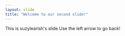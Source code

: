 ```yaml
---
layout: slide
title: "Welcome to our second slide!"
---
```

This is suzylearish's slide
Use the left arrow to go back!